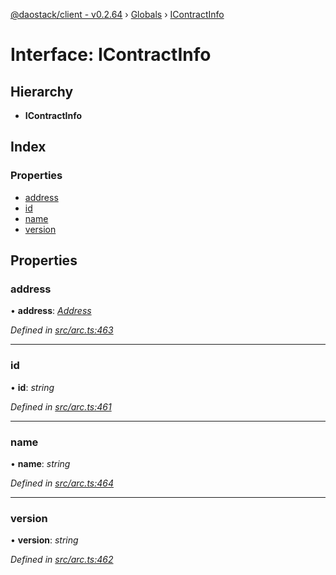 [@daostack/client - v0.2.64](../README.md) › [Globals](../globals.md) › [IContractInfo](icontractinfo.md)

# Interface: IContractInfo

## Hierarchy

* **IContractInfo**

## Index

### Properties

* [address](icontractinfo.md#address)
* [id](icontractinfo.md#id)
* [name](icontractinfo.md#name)
* [version](icontractinfo.md#version)

## Properties

###  address

• **address**: *[Address](../globals.md#address)*

*Defined in [src/arc.ts:463](https://github.com/daostack/client/blob/ca3cbac/src/arc.ts#L463)*

___

###  id

• **id**: *string*

*Defined in [src/arc.ts:461](https://github.com/daostack/client/blob/ca3cbac/src/arc.ts#L461)*

___

###  name

• **name**: *string*

*Defined in [src/arc.ts:464](https://github.com/daostack/client/blob/ca3cbac/src/arc.ts#L464)*

___

###  version

• **version**: *string*

*Defined in [src/arc.ts:462](https://github.com/daostack/client/blob/ca3cbac/src/arc.ts#L462)*
